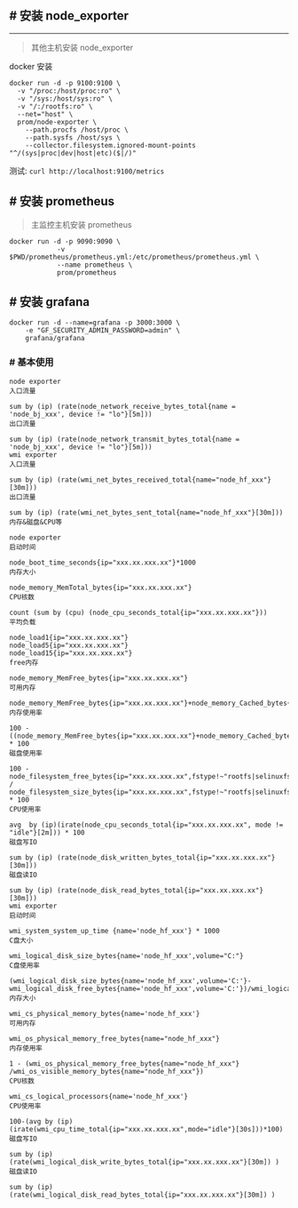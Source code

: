 
## # 安装 node_exporter
--- 
> 其他主机安装 node_exporter

docker 安装
    
    docker run -d -p 9100:9100 \
      -v "/proc:/host/proc:ro" \
      -v "/sys:/host/sys:ro" \
      -v "/:/rootfs:ro" \
      --net="host" \
      prom/node-exporter \
        --path.procfs /host/proc \
        --path.sysfs /host/sys \
        --collector.filesystem.ignored-mount-points "^/(sys|proc|dev|host|etc)($|/)"

测试: `curl http://localhost:9100/metrics`

## # 安装 prometheus
> 主监控主机安装  prometheus

    docker run -d -p 9090:9090 \
                -v $PWD/prometheus/prometheus.yml:/etc/prometheus/prometheus.yml \
                --name prometheus \
                prom/prometheus

## # 安装 grafana


    docker run -d --name=grafana -p 3000:3000 \
        -e "GF_SECURITY_ADMIN_PASSWORD=admin" \
        grafana/grafana


### # 基本使用

    node exporter
    入口流量
    
    sum by (ip) (rate(node_network_receive_bytes_total{name = 'node_bj_xxx', device != "lo"}[5m]))
    出口流量
    
    sum by (ip) (rate(node_network_transmit_bytes_total{name = 'node_bj_xxx', device != "lo"}[5m]))
    wmi exporter
    入口流量
    
    sum by (ip) (rate(wmi_net_bytes_received_total{name="node_hf_xxx"}[30m]))
    出口流量
    
    sum by (ip) (rate(wmi_net_bytes_sent_total{name="node_hf_xxx"}[30m]))
    内存&磁盘&CPU等
    
    node exporter
    启动时间
    
    node_boot_time_seconds{ip="xxx.xx.xxx.xx"}*1000
    内存大小
    
    node_memory_MemTotal_bytes{ip="xxx.xx.xxx.xx"}
    CPU核数
    
    count (sum by (cpu) (node_cpu_seconds_total{ip="xxx.xx.xxx.xx"}))
    平均负载
    
    node_load1{ip="xxx.xx.xxx.xx"}
    node_load5{ip="xxx.xx.xxx.xx"}
    node_load15{ip="xxx.xx.xxx.xx"}
    free内存
    
    node_memory_MemFree_bytes{ip="xxx.xx.xxx.xx"}
    可用内存
    
    node_memory_MemFree_bytes{ip="xxx.xx.xxx.xx"}+node_memory_Cached_bytes{ip="xxx.xx.xxx.xx"}+node_memory_Buffers_bytes{ip="xxx.xx.xxx.xx"}
    内存使用率
    
    100 - ((node_memory_MemFree_bytes{ip="xxx.xx.xxx.xx"}+node_memory_Cached_bytes{ip="xxx.xx.xxx.xx"}+node_memory_Buffers_bytes{ip="xxx.xx.xxx.xx"})/node_memory_MemTotal_bytes{ip="xxx.xx.xxx.xx"}) * 100
    磁盘使用率
    
    100 - node_filesystem_free_bytes{ip="xxx.xx.xxx.xx",fstype!~"rootfs|selinuxfs|autofs|rpc_pipefs|tmpfs|udev|none|devpts|sysfs|debugfs|fuse.*"} / node_filesystem_size_bytes{ip="xxx.xx.xxx.xx",fstype!~"rootfs|selinuxfs|autofs|rpc_pipefs|tmpfs|udev|none|devpts|sysfs|debugfs|fuse.*"} * 100
    CPU使用率
    
    avg  by (ip)(irate(node_cpu_seconds_total{ip="xxx.xx.xxx.xx", mode != "idle"}[2m])) * 100
    磁盘写IO
    
    sum by (ip) (rate(node_disk_written_bytes_total{ip="xxx.xx.xxx.xx"}[30m]))
    磁盘读IO
    
    sum by (ip) (rate(node_disk_read_bytes_total{ip="xxx.xx.xxx.xx"}[30m]))
    wmi exporter
    启动时间
    
    wmi_system_system_up_time {name='node_hf_xxx'} * 1000
    C盘大小
    
    wmi_logical_disk_size_bytes{name='node_hf_xxx',volume="C:"}
    C盘使用率
    
    (wmi_logical_disk_size_bytes{name='node_hf_xxx',volume='C:'}-wmi_logical_disk_free_bytes{name='node_hf_xxx',volume='C:'})/wmi_logical_disk_size_bytes{name='node_hf_xxx',volume='C:'} 
    内存大小
    
    wmi_cs_physical_memory_bytes{name='node_hf_xxx'} 
    可用内存
    
    wmi_os_physical_memory_free_bytes{name="node_hf_xxx"} 
    内存使用率
    
    1 - (wmi_os_physical_memory_free_bytes{name="node_hf_xxx"} /wmi_os_visible_memory_bytes{name="node_hf_xxx"})
    CPU核数
    
    wmi_cs_logical_processors{name='node_hf_xxx'}
    CPU使用率
    
    100-(avg by (ip) (irate(wmi_cpu_time_total{ip="xxx.xx.xxx.xx",mode="idle"}[30s]))*100)
    磁盘写IO
    
    sum by (ip)(rate(wmi_logical_disk_write_bytes_total{ip="xxx.xx.xxx.xx"}[30m]) )
    磁盘读IO
    
    sum by (ip) (rate(wmi_logical_disk_read_bytes_total{ip="xxx.xx.xxx.xx"}[30m]) )